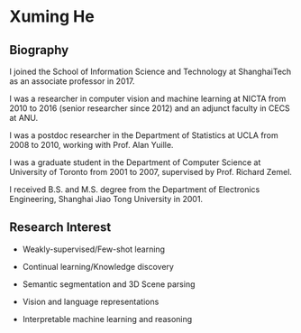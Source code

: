 # Xuming He

## Biography
I joined the School of Information Science and Technology at ShanghaiTech as an associate professor in 2017.

I was a researcher in computer vision and machine learning at NICTA from 2010 to 2016 (senior researcher since 2012) and an adjunct faculty in CECS at ANU.

I was a postdoc researcher in the Department of Statistics at UCLA from 2008 to 2010, working with Prof. Alan Yuille.

I was a graduate student in the Department of Computer Science at University of Toronto from 2001 to 2007, supervised by Prof. Richard Zemel.

I received B.S. and M.S. degree from the Department of Electronics Engineering, Shanghai Jiao Tong University in 2001.

## Research Interest
- Weakly-supervised/Few-shot learning

- Continual learning/Knowledge discovery

- Semantic segmentation and 3D Scene parsing

- Vision and language representations

- Interpretable machine learning and reasoning
